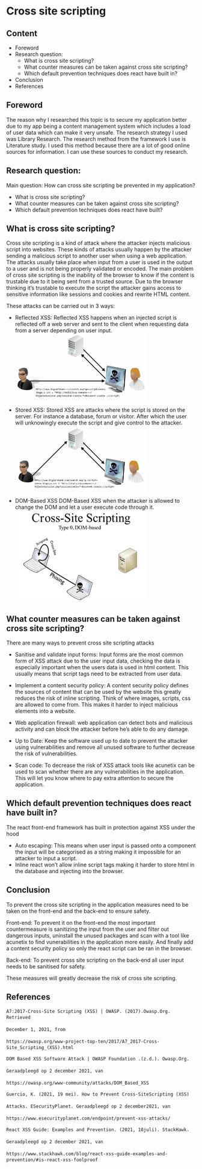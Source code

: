 # Cross site scripting

## Content
- Foreword
- Research question:
   - What is cross site scripting?
   - What counter measures can be taken against cross site scripting?
   - Which default prevention techniques does react have built in?
- Conclusion
- References


## Foreword

The reason why I researched this topic is to secure my application better due to my app being
a content management system which includes a load of user data which can make it very
unsafe. The research strategy I used was Library Research. The research method from the framework I use is Literature study. I used this method because there are a lot of good online sources for information. I can use these sources to conduct my research.


## Research question:

Main question:
How can cross site scripting be prevented in my application?
- What is cross site scripting?
- What counter measures can be taken against cross site scripting?
- Which default prevention techniques does react have built?


## What is cross site scripting?

Cross site scripting is a kind of attack where the attacker injects malicious script into
websites. These kinds of attacks usually happen by the attacker sending a malicious script
to another user when using a web application. The attacks usually take place when input
from a user is used in the output to a user and is not being properly validated or encoded.
The main problem of cross site scripting is the inability of the browser to know if the content
is trustable due to it being sent from a trusted source. Due to the browser thinking it’s
trustable to execute the script the attacker gains access to sensitive information like
sessions and cookies and rewrite HTML content.

These attacks can be carried out in 3 ways:
- Reflected XSS: Reflected XSS happens when an injected script is reflected off a web server and sent to the client when requesting data from a server depending on user input.
   <br/>
  <img src="https://github.com/DB-S3/Documentation/blob/main/Images/xss-reflected.gif?raw=true" alt="drawing" width="350"/>

- Stored XSS: Stored XSS are attacks where the script is stored on the server. For instance a database, forum or visitor. After which the user will unknowingly execute the script and give control to the attacker.
   <br/>
  <img src="https://github.com/DB-S3/Documentation/blob/main/Images/xss-stored.gif?raw=true" alt="drawing" width="350"/>
- DOM-Based XSS DOM-Based XSS when the attacker is allowed to change the DOM and let a user execute code through it.
   <br/>
  <img src="https://github.com/DB-S3/Documentation/blob/main/Images/Dom-based-XSS.jpg?raw=true" alt="drawing" width="350"/>

## What counter measures can be taken against cross site scripting?

There are many ways to prevent cross site scripting attacks
- Sanitise and validate input forms: Input forms are the most common form of XSS attack due to the user input data, checking the data is especially important when the users data is used in html content. This usually means that script tags need to be extracted from user data.

- Implement a content security policy: A content security policy defines the sources of content that can be used by the website this greatly reduces the risk of inline scripting. Think of where images, scripts, css are allowed to come from. This makes it harder to inject malicious elements into a website.

- Web application firewall: web application can detect bots and malicious activity and can block the attacker before he’s able to do any damage.

- Up to Date: Keep the software used up to date to prevent the attacker using vulnerabilities and remove all unused software to further decrease the risk of vulnerabilities.

- Scan code: To decrease the risk of XSS attack tools like acunetix can be used to scan whether there are any vulnerabilities in the application. This will let you know where to pay extra attention to secure the application.

## Which default prevention techniques does react have built in?

The react front-end framework has built in protection against XSS under the hood
- Auto escaping: This means when user input is passed onto a component the input will be categorised as a string making it impossible for an attacker to input a script. 
- Inline react won’t allow inline script tags making it harder to store html in the database and injecting into the browser.


## Conclusion
To prevent the cross site scripting in the application measures need to be taken on the front-end and the back-end to ensure safety.

Front-end: To prevent it on the front-end the most important countermeasure is sanitizing the input from the user and filter out dangerous inputs, uninstall the unused packages and scan with a tool like acunetix to find vunerabilities in the application more easily. And finally add a content security policy so only the react script can be ran in the browser.

Back-end: To prevent cross site scripting on the back-end all user input needs to be sanitised for safety.

These measures will greatly decrease the risk of cross site scripting. 


## References

```
A7:2017-Cross-Site Scripting (XSS) | OWASP. (2017).Owasp.Org. Retrieved

December 1, 2021, from

https://owasp.org/www-project-top-ten/2017/A7_2017-Cross-Site_Scripting_(XSS).html
```
```
DOM Based XSS Software Attack | OWASP Foundation .(z.d.). Owasp.Org.

Geraadpleegd op 2 december 2021, van

https://owasp.org/www-community/attacks/DOM_Based_XSS
```
```
Guercio, K. (2021, 19 mei). How to Prevent Cross-SiteScripting (XSS)

Attacks. ESecurityPlanet. Geraadpleegd op 2 december2021, van

https://www.esecurityplanet.com/endpoint/prevent-xss-attacks/
```
```
React XSS Guide: Examples and Prevention. (2021, 18juli). StackHawk.

Geraadpleegd op 2 december 2021, van

https://www.stackhawk.com/blog/react-xss-guide-examples-and-prevention/#is-react-xss-foolproof
```

